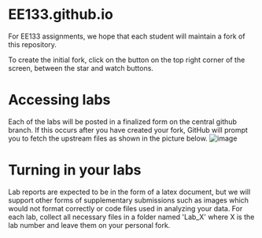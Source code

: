 # EE133.github.io

For EE133 assignments, we hope that each student will maintain a fork of this repository.

To create the initial fork, click on the button on the top right corner of the screen, between the star and watch buttons.

# Accessing labs
Each of the labs will be posted in a finalized form on the central github branch. 
If this occurs after you have created your fork, GitHub will prompt you to fetch the upstream files as shown in the picture below. 
![image](https://user-images.githubusercontent.com/93576355/150105813-0fd6b1dd-97ae-49a2-87b7-b7f8113f1ca5.png)


# Turning in your labs

Lab reports are expected to be in the form of a latex document, but we will support other forms of supplementary submissions such as images which would not format correctly or code files used in analyzing your data. For each lab, collect all necessary files in a folder named 'Lab_X' where X is the lab number and leave them on your personal fork. 
